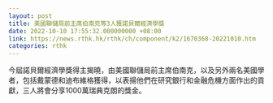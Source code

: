 ```yaml
---
layout: post
title: 美國聯儲局前主席伯南克等3人獲諾貝爾經濟學獎
date: 2022-10-10 17:55:32.000000000 +08:00
link: https://news.rthk.hk/rthk/ch/component/k2/1670368-20221010.htm
categories: rthk
---
```


今屆諾貝爾經濟學獎得主揭曉，由美國聯儲局前主席伯南克，以及另外兩名美國學者，包括戴蒙德和迪布維格獲得，以表揚他們在研究銀行和金融危機方面作出的貢獻，三人將會分享1000萬瑞典克朗的獎金。
